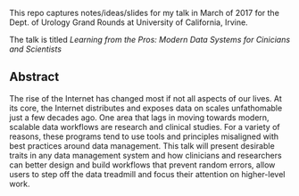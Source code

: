 This repo captures notes/ideas/slides for my talk in March of 2017 for the Dept. of Urology Grand Rounds at University of California, Irvine.

The talk is titled *Learning from the Pros: Modern Data Systems for Cinicians and Scientists*

## Abstract

The rise of the Internet has changed most if not all aspects of our lives. At its core, the Internet distributes and exposes data on scales unfathomable just a few decades ago. One area that lags in moving towards modern, scalable data workflows are research and clinical studies. For a variety of reasons, these programs tend to use tools and principles misaligned with best practices around data management. This talk will present desirable traits in any data management system and how clinicians and researchers can better design and build workflows that prevent random errors, allow users to step off the data treadmill and focus their attention on higher-level work.
